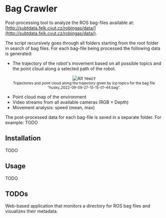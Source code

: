 # Bag Crawler

Post-processing tool to analyze the ROS bag-files available at: [http://subtdata.felk.cvut.cz/robingas/data/](http://subtdata.felk.cvut.cz/robingas/data/).

The script recursively goes through all folders starting from the root folder in search of bag files. For each bag-file being processed the following data is generated:

- The trajectory of the robot's movement based on all possible topics and the point cloud along a selected path of the robot.

<p align="center">
  <img src="https://i.imgur.com/yRb9LH6.png" alt="Alt текст">
  <br><sub> Trajectories and point cloud along the trajectory given by icp topics for the bag file "husky_2022-09-09-27-15-15-01-44.bag".</sub>
</p>











- Point cloud map of the environment
- Video streams from all available cameras (RGB + Depth)
- Movement analysis: speed (mean, max)

The post-processed data for each bag-file is saved in a separate folder.
For example:
TODO

## Installation

TODO

## Usage

TODO

## TODOs

Web-based application that monitors a directory for ROS bag files and visualizes their metadata.
